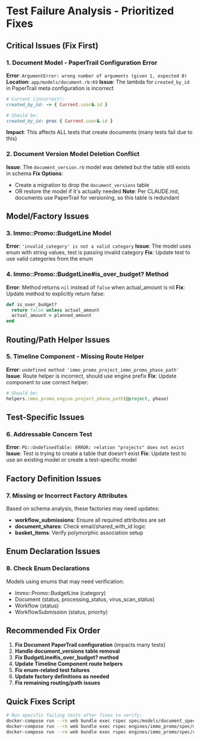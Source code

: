 # Test Failure Analysis - Prioritized Fixes

## Critical Issues (Fix First)

### 1. Document Model - PaperTrail Configuration Error
**Error**: `ArgumentError: wrong number of arguments (given 1, expected 0)`
**Location**: `app/models/document.rb:69`
**Issue**: The lambda for `created_by_id` in PaperTrail meta configuration is incorrect
```ruby
# Current (incorrect):
created_by_id: -> { Current.user&.id }

# Should be:
created_by_id: proc { Current.user&.id }
```
**Impact**: This affects ALL tests that create documents (many tests fail due to this)

### 2. Document Version Model Deletion Conflict
**Issue**: The `document_version.rb` model was deleted but the table still exists in schema
**Fix Options**:
- Create a migration to drop the `document_versions` table
- OR restore the model if it's actually needed
**Note**: Per CLAUDE.md, documents use PaperTrail for versioning, so this table is redundant

## Model/Factory Issues

### 3. Immo::Promo::BudgetLine Model
**Error**: `'invalid_category' is not a valid category`
**Issue**: The model uses enum with string values, test is passing invalid category
**Fix**: Update test to use valid categories from the enum

### 4. Immo::Promo::BudgetLine#is_over_budget? Method
**Error**: Method returns `nil` instead of `false` when actual_amount is nil
**Fix**: Update method to explicitly return false:
```ruby
def is_over_budget?
  return false unless actual_amount
  actual_amount > planned_amount
end
```

## Routing/Path Helper Issues

### 5. Timeline Component - Missing Route Helper
**Error**: `undefined method 'immo_promo_project_immo_promo_phase_path'`
**Issue**: Route helper is incorrect, should use engine prefix
**Fix**: Update component to use correct helper:
```ruby
# Should be:
helpers.immo_promo_engine.project_phase_path(@project, phase)
```

## Test-Specific Issues

### 6. Addressable Concern Test
**Error**: `PG::UndefinedTable: ERROR: relation "projects" does not exist`
**Issue**: Test is trying to create a table that doesn't exist
**Fix**: Update test to use an existing model or create a test-specific model

## Factory Definition Issues

### 7. Missing or Incorrect Factory Attributes
Based on schema analysis, these factories may need updates:
- **workflow_submissions**: Ensure all required attributes are set
- **document_shares**: Check email/shared_with_id logic
- **basket_items**: Verify polymorphic association setup

## Enum Declaration Issues

### 8. Check Enum Declarations
Models using enums that may need verification:
- Immo::Promo::BudgetLine (category)
- Document (status, processing_status, virus_scan_status)
- Workflow (status)
- WorkflowSubmission (status, priority)

## Recommended Fix Order

1. **Fix Document PaperTrail configuration** (impacts many tests)
2. **Handle document_versions table removal**
3. **Fix BudgetLine#is_over_budget? method**
4. **Update Timeline Component route helpers**
5. **Fix enum-related test failures**
6. **Update factory definitions as needed**
7. **Fix remaining routing/path issues**

## Quick Fixes Script

```bash
# Run specific failing tests after fixes to verify:
docker-compose run --rm web bundle exec rspec spec/models/document_spec.rb --fail-fast
docker-compose run --rm web bundle exec rspec engines/immo_promo/spec/models/immo/promo/budget_line_spec.rb --fail-fast
docker-compose run --rm web bundle exec rspec engines/immo_promo/spec/components/immo/promo/timeline_component_spec.rb --fail-fast
```